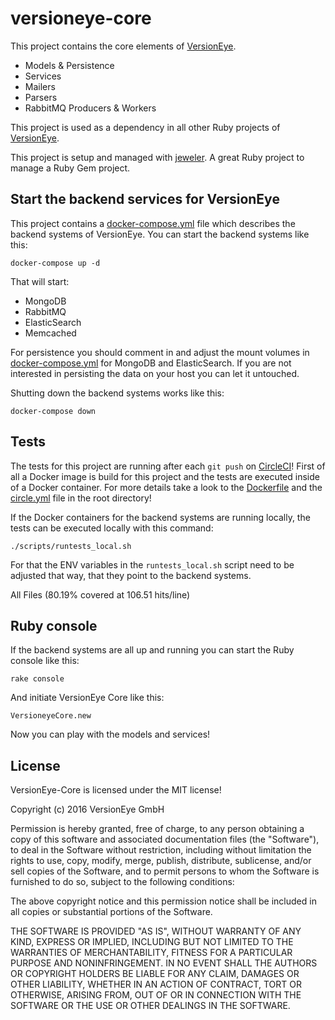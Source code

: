 # versioneye-core

This project contains the core elements of [VersionEye](https://www.versioneye.com).

 - Models & Persistence
 - Services
 - Mailers
 - Parsers
 - RabbitMQ Producers & Workers

This project is used as a dependency in all other Ruby projects of [VersionEye](https://www.versioneye.com).

This project is setup and managed with [jeweler](https://www.versioneye.com/ruby/jeweler).
A great Ruby project to manage a Ruby Gem project.

## Start the backend services for VersionEye

This project contains a [docker-compose.yml](docker-compose.yml) file which describes the backend systems
of VersionEye. You can start the backend systems like this:

```
docker-compose up -d
```

That will start:

 - MongoDB
 - RabbitMQ
 - ElasticSearch
 - Memcached

For persistence you should comment in and adjust the mount volumes in [docker-compose.yml](docker-compose.yml)
for MongoDB and ElasticSearch. If you are not interested in persisting the data on your host you can
let it untouched.

Shutting down the backend systems works like this:

```
docker-compose down
```

## Tests

The tests for this project are running after each `git push` on [CircleCI](https://circleci.com/gh/versioneye/versioneye-core)!
First of all a Docker image is build for this project and the tests are executed inside of a Docker container.
For more details take a look to the [Dockerfile](Dockerfile) and the [circle.yml](circle.yml) file in the root directory!

If the Docker containers for the backend systems are running locally, the tests can be executed locally
with this command:

```
./scripts/runtests_local.sh
```

For that the ENV variables in the `runtests_local.sh` script need to be adjusted that way, that they point
to the backend systems.

All Files (80.19% covered at 106.51 hits/line)

## Ruby console

If the backend systems are all up and running you can start the Ruby console like this:

```
rake console
```

And initiate VersionEye Core like this:

```
VersioneyeCore.new
```

Now you can play with the models and services!

## License

VersionEye-Core is licensed under the MIT license!

Copyright (c) 2016 VersionEye GmbH

Permission is hereby granted, free of charge, to any person obtaining a copy
of this software and associated documentation files (the "Software"), to deal
in the Software without restriction, including without limitation the rights
to use, copy, modify, merge, publish, distribute, sublicense, and/or sell
copies of the Software, and to permit persons to whom the Software is
furnished to do so, subject to the following conditions:

The above copyright notice and this permission notice shall be included in all
copies or substantial portions of the Software.

THE SOFTWARE IS PROVIDED "AS IS", WITHOUT WARRANTY OF ANY KIND, EXPRESS OR
IMPLIED, INCLUDING BUT NOT LIMITED TO THE WARRANTIES OF MERCHANTABILITY,
FITNESS FOR A PARTICULAR PURPOSE AND NONINFRINGEMENT. IN NO EVENT SHALL THE
AUTHORS OR COPYRIGHT HOLDERS BE LIABLE FOR ANY CLAIM, DAMAGES OR OTHER
LIABILITY, WHETHER IN AN ACTION OF CONTRACT, TORT OR OTHERWISE, ARISING FROM,
OUT OF OR IN CONNECTION WITH THE SOFTWARE OR THE USE OR OTHER DEALINGS IN THE
SOFTWARE.
